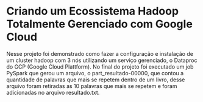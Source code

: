 # Criando um Ecossistema Hadoop Totalmente Gerenciado com Google Cloud

Nesse projeto foi demonstrado como fazer a configuração e instalação de um cluster hadoop com 3 nós utilizando um serviço gerenciado, o Dataproc do GCP (Google Cloud Plattform).
No final do projeto foi executado um job PySpark que gerou um arquivo, o part_resultado-00000, que contou a quantidade de palavras que mais se repetem dentro de um livro, desse arquivo foram retiradas as 10 palavras que mais se repetem e foram adicionadas no arquivo resultado.txt.
